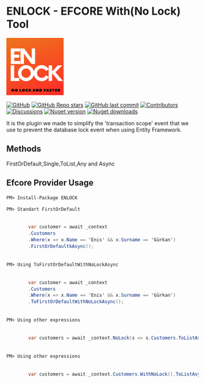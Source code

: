 
# ENLOCK - EFCORE With(No Lock) Tool
<img src="https://github.com/enisgurkann/ENLOCK/blob/master/ENLOCK.png?raw=true" data-canonical-src="https://github.com/enisgurkann/ENLOCK/blob/master/ENLOCK.png?raw=true" width="150" height="150" />


[![GitHub](https://img.shields.io/github/license/enisgurkann/ENLOCK?color=594ae2&logo=github&style=flat-square)](https://github.com/enisgurkann/ENLOCK/blob/master/LICENSE)
[![GitHub Repo stars](https://img.shields.io/github/stars/enisgurkann/ENLOCK?color=594ae2&style=flat-square&logo=github)](https://github.com/enisgurkann/ENLOCK/stargazers)
[![GitHub last commit](https://img.shields.io/github/last-commit/enisgurkann/ENLOCK?color=594ae2&style=flat-square&logo=github)](https://github.com/mudblazor/mudblazor)
[![Contributors](https://img.shields.io/github/contributors/enisgurkann/ENLOCK?color=594ae2&style=flat-square&logo=github)](https://github.com/enisgurkann/ENLOCK/graphs/contributors)
[![Discussions](https://img.shields.io/github/discussions/enisgurkann/ENLOCK?color=594ae2&logo=github&style=flat-square)](https://github.com/enisgurkann/ENLOCK/discussions)
[![Nuget version](https://img.shields.io/nuget/v/ENLOCK?color=ff4081&label=nuget%20version&logo=nuget&style=flat-square)](https://www.nuget.org/packages/ENLOCK/)
[![Nuget downloads](https://img.shields.io/nuget/dt/ENLOCK?color=ff4081&label=nuget%20downloads&logo=nuget&style=flat-square)](https://www.nuget.org/packages/ENLOCK/)



It is the plugin we made to simplify the 'transaction scope' event that we use to prevent the database lock event when using Entity Framework.
 
 ## Methods
 FirstOrDefault,Single,ToList,Any and Async

## Efcore Provider Usage

```
PM> Install-Package ENLOCK
```


```
PM> Standart FirstOrDefault
```

```csharp

        var customer = await _context
        .Customers
        .Where(x => x.Name == 'Enis' && x.Surname == 'Gürkan')
        .FirstOrDefaultkAsync();
 
```
 
```
PM> Using ToFirstOrDefaultWithNoLockAsync
```

```csharp

        var customer = await _context
        .Customers
        .Where(x => x.Name == 'Enis' && x.Surname == 'Gürkan')
        .ToFirstOrDefaultWithNoLockAsync();
 
```

```
PM> Using other expressions
```

```csharp

        var customers = await _context.NoLock(s => s.Customers.ToListAsync());
 
```

```
PM> Using other expressions
```

```csharp

        var customers = await _context.Customers.WithNoLock().ToListAsync();
 
```



 
